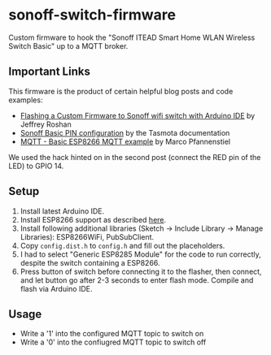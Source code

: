 # sonoff-switch-firmware
Custom firmware to hook the "Sonoff ITEAD Smart Home WLAN Wireless Switch Basic" up to a MQTT broker.

## Important Links

This firmware is the product of certain helpful blog posts and code examples:

* [Flashing a Custom Firmware to Sonoff wifi switch with Arduino IDE](https://medium.com/@jeffreyroshan/flashing-a-custom-firmware-to-sonoff-wifi-switch-with-arduino-ide-402e5a2f77b) by Jeffrey Roshan
* [Sonoff Basic PIN configuration](https://github.com/arendst/Sonoff-Tasmota/wiki/Sonoff-Basic) by the Tasmota documentation
* [MQTT - Basic ESP8266 MQTT example](http://www.s6z.de/cms/index.php/homeautomation-homecontrol/hardwareplattformen/esp8266/113-mqtt-basic-esp8266-mqtt-example) by Marco Pfannenstiel

We used the hack hinted on in the second post (connect the RED pin of the LED) to GPIO 14.


## Setup

1. Install latest Arduino IDE.
2. Install ESP8266 support as described [here](https://github.com/esp8266/Arduino).
3. Install following additional libraries (Sketch -> Include Library -> Manage Libraries): ESP8266WiFi, PubSubClient.
4. Copy `config.dist.h` to `config.h` and fill out the placeholders.
5. I had to select "Generic ESP8285 Module" for the code to run correctly, despite the switch containing a ESP8266.
6. Press button of switch before connecting it to the flasher, then connect, and let button go after 2-3 seconds to enter flash mode. Compile and flash via Arduino IDE.


## Usage

* Write a '1' into the configured MQTT topic to switch on
* Write a '0' into the confiugred MQTT topic to switch off